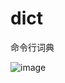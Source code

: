 # dict

命令行词典

![image](https://user-images.githubusercontent.com/24885181/212095073-905f3f54-8b30-41e4-b481-fea9fa0e6acd.png)
